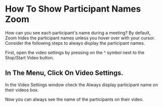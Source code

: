 # How To Show Participant Names Zoom

How can you see each participant's name during a meeting? By default, Zoom hides the participant names unless you hover over with your cursor. Consider the following steps to always display the participant names.

First, open the video settings by pressing on the ^ symbol next to the Stop/Start Video button.

## In The Menu, Click On Video Settings.

In the Video Settings window check the Always display participant name on their videos box.

Now you can always see the name of the participants on their video.

